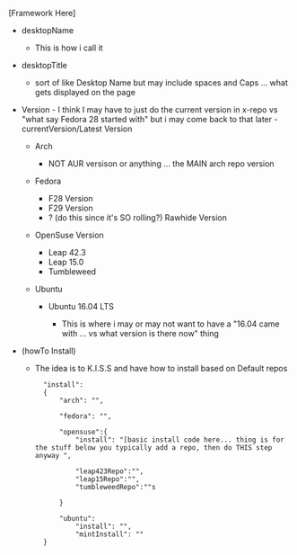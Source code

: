 [Framework Here]

- desktopName

  - This is how i call it

- desktopTitle

  - sort of like Desktop Name but may include spaces and Caps ... what gets displayed on the page

- Version - I think I may have to just do the current version in x-repo vs "what say Fedora 28 started with" but i may come back to that later -currentVersion/Latest Version

  - Arch

    - NOT AUR versison or anything ... the MAIN arch repo version

  - Fedora

    - F28 Version
    - F29 Version
    - ? (do this since it's SO rolling?) Rawhide Version

  - OpenSuse Version

    - Leap 42.3
    - Leap 15.0
    - Tumbleweed

  - Ubuntu

    - Ubuntu 16.04 LTS

      - This is where i may or may not want to have a "16.04 came with ... vs what version is there now" thing

- (howTo Install)

  - The idea is to K.I.S.S and have how to install based on Default repos

    ```
      "install":
      {
          "arch": "",

          "fedora": "",

          "opensuse":{
              "install": "[basic install code here... thing is for the stuff below you typically add a repo, then do THIS step anyway ",

              "leap423Repo":"",
              "leap15Repo":"",
              "tumbleweedRepo":""s

          }

          "ubuntu":
              "install": "",
              "mintInstall": ""
      }
    ```
